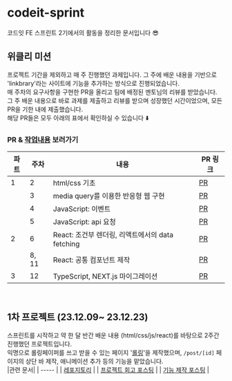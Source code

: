 # codeit-sprint
코드잇 FE 스프린트 2기에서의 활동을 정리한 문서입니다 😎

## 위클리 미션
프로젝트 기간을 제외하고 매 주 진행했던 과제입니다. 그 주에 배운 내용을 기반으로 'linkbrary'라는 사이트에 기능을 추가하는 방식으로 진행되었습니다.  <br/>
매 주차의 요구사항을 구현한 PR을 올리고 팀에 배정된 멘토님의 리뷰를 받았습니다. <br/>
그 주 배운 내용으로 바로 과제를 제출하고 리뷰를 받으며 성장했던 시간이었으며,
모든 PR을 기한 내에 제출했습니다. <br/>
해당 PR들은 모두 아래의 표에서 확인하실 수 있습니다  ⬇️
<br/>
### PR & [작업내용](https://github.com/sozign/2-Weekly-Mission) 보러가기
| 파트 | 주차  | 내용                             | PR 링크                                                                                |
|------|-------|----------------------------------|----------------------------------------------------------------------------------------|
| 1    | 2     | html/css 기초                        | [PR](https://github.com/codeit-bootcamp-frontend/2-Weekly-Mission/pull/9#issue-1965028879)   |
|      | 3     | media query를 이용한 반응형 웹 구현                   | [PR](https://github.com/codeit-bootcamp-frontend/2-Weekly-Mission/pull/91#issue-1977407634)  |
|      | 4     | JavaScript: 이벤트                | [PR](https://github.com/codeit-bootcamp-frontend/2-Weekly-Mission/pull/129#issue-1987337987) |
|      | 5     | JavaScript: api 요청          | [PR](https://github.com/codeit-bootcamp-frontend/2-Weekly-Mission/pull/184#issue-1998180627) |
| 2    | 6     | React: 조건부 렌더링, 리액트에서의 data fetching        | [PR](https://github.com/codeit-bootcamp-frontend/2-Weekly-Mission/pull/233#issue-2010867656) |
|      | 8, 11 | React: 공통 컴포넌트 제작           | [PR](https://github.com/codeit-bootcamp-frontend/2-Weekly-Mission/pull/318#issue-2060943504) |
| 3    | 12    | TypeScript, NEXT.js 마이그레이션 | [PR](https://github.com/codeit-bootcamp-frontend/2-Weekly-Mission/pull/350#issue-2069143006) |

<br/>

## 1차 프로젝트 (23.12.09~ 23.12.23)
스프린트를 시작하고 약 한 달 반간 배운 내용 (html/css/js/react)를 바탕으로 2주간 진행했던 프로젝트입니다. <br/>
익명으로 롤링페이퍼를 쓰고 받을 수 있는 페이지 '[롤링](https://rolling-537.pages.dev/)'을 제작했으며, `/post/[id]` 페이지의 상단 바 제작, 애니메이션 추가 등의 기능을 맡았습니다. 
<br/>
|관련 문서|
| ----- | 
| [레포지토리](https://github.com/sozign/Rolling) |
| [프로젝트 회고 포스팅](https://velog.io/@sozign/%EC%BD%94%EB%93%9C%EC%9E%87-%EC%8A%A4%ED%94%84%EB%A6%B0%ED%8A%B8-1%EC%B0%A8-%ED%94%84%EB%A1%9C%EC%A0%9D%ED%8A%B8-%ED%9A%8C%EA%B3%A0) |
| [기능 제작 포스팅](https://velog.io/@sozign/%EB%A1%A4%EB%A7%81-%EB%93%9C%EB%A1%AD%EB%8B%A4%EC%9A%B4-%EC%BB%B4%ED%8F%AC%EB%84%8C%ED%8A%B8-%EC%A0%9C%EC%9E%91%EA%B8%B0)  | 
